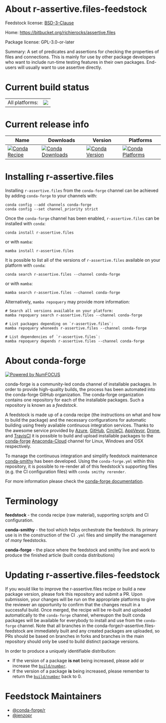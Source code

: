 About r-assertive.files-feedstock
=================================

Feedstock license: [BSD-3-Clause](https://github.com/conda-forge/r-assertive.files-feedstock/blob/main/LICENSE.txt)

Home: https://bitbucket.org/richierocks/assertive.files

Package license: GPL-3.0-or-later

Summary: A set of predicates and assertions for checking the properties of files and connections.  This is mainly for use by other package developers who want to include run-time testing features in their own packages. End-users will usually want to use assertive directly.

Current build status
====================


<table><tr><td>All platforms:</td>
    <td>
      <a href="https://dev.azure.com/conda-forge/feedstock-builds/_build/latest?definitionId=971&branchName=main">
        <img src="https://dev.azure.com/conda-forge/feedstock-builds/_apis/build/status/r-assertive.files-feedstock?branchName=main">
      </a>
    </td>
  </tr>
</table>

Current release info
====================

| Name | Downloads | Version | Platforms |
| --- | --- | --- | --- |
| [![Conda Recipe](https://img.shields.io/badge/recipe-r--assertive.files-green.svg)](https://anaconda.org/conda-forge/r-assertive.files) | [![Conda Downloads](https://img.shields.io/conda/dn/conda-forge/r-assertive.files.svg)](https://anaconda.org/conda-forge/r-assertive.files) | [![Conda Version](https://img.shields.io/conda/vn/conda-forge/r-assertive.files.svg)](https://anaconda.org/conda-forge/r-assertive.files) | [![Conda Platforms](https://img.shields.io/conda/pn/conda-forge/r-assertive.files.svg)](https://anaconda.org/conda-forge/r-assertive.files) |

Installing r-assertive.files
============================

Installing `r-assertive.files` from the `conda-forge` channel can be achieved by adding `conda-forge` to your channels with:

```
conda config --add channels conda-forge
conda config --set channel_priority strict
```

Once the `conda-forge` channel has been enabled, `r-assertive.files` can be installed with `conda`:

```
conda install r-assertive.files
```

or with `mamba`:

```
mamba install r-assertive.files
```

It is possible to list all of the versions of `r-assertive.files` available on your platform with `conda`:

```
conda search r-assertive.files --channel conda-forge
```

or with `mamba`:

```
mamba search r-assertive.files --channel conda-forge
```

Alternatively, `mamba repoquery` may provide more information:

```
# Search all versions available on your platform:
mamba repoquery search r-assertive.files --channel conda-forge

# List packages depending on `r-assertive.files`:
mamba repoquery whoneeds r-assertive.files --channel conda-forge

# List dependencies of `r-assertive.files`:
mamba repoquery depends r-assertive.files --channel conda-forge
```


About conda-forge
=================

[![Powered by
NumFOCUS](https://img.shields.io/badge/powered%20by-NumFOCUS-orange.svg?style=flat&colorA=E1523D&colorB=007D8A)](https://numfocus.org)

conda-forge is a community-led conda channel of installable packages.
In order to provide high-quality builds, the process has been automated into the
conda-forge GitHub organization. The conda-forge organization contains one repository
for each of the installable packages. Such a repository is known as a *feedstock*.

A feedstock is made up of a conda recipe (the instructions on what and how to build
the package) and the necessary configurations for automatic building using freely
available continuous integration services. Thanks to the awesome service provided by
[Azure](https://azure.microsoft.com/en-us/services/devops/), [GitHub](https://github.com/),
[CircleCI](https://circleci.com/), [AppVeyor](https://www.appveyor.com/),
[Drone](https://cloud.drone.io/welcome), and [TravisCI](https://travis-ci.com/)
it is possible to build and upload installable packages to the
[conda-forge](https://anaconda.org/conda-forge) [Anaconda-Cloud](https://anaconda.org/)
channel for Linux, Windows and OSX respectively.

To manage the continuous integration and simplify feedstock maintenance
[conda-smithy](https://github.com/conda-forge/conda-smithy) has been developed.
Using the ``conda-forge.yml`` within this repository, it is possible to re-render all of
this feedstock's supporting files (e.g. the CI configuration files) with ``conda smithy rerender``.

For more information please check the [conda-forge documentation](https://conda-forge.org/docs/).

Terminology
===========

**feedstock** - the conda recipe (raw material), supporting scripts and CI configuration.

**conda-smithy** - the tool which helps orchestrate the feedstock.
                   Its primary use is in the construction of the CI ``.yml`` files
                   and simplify the management of *many* feedstocks.

**conda-forge** - the place where the feedstock and smithy live and work to
                  produce the finished article (built conda distributions)


Updating r-assertive.files-feedstock
====================================

If you would like to improve the r-assertive.files recipe or build a new
package version, please fork this repository and submit a PR. Upon submission,
your changes will be run on the appropriate platforms to give the reviewer an
opportunity to confirm that the changes result in a successful build. Once
merged, the recipe will be re-built and uploaded automatically to the
`conda-forge` channel, whereupon the built conda packages will be available for
everybody to install and use from the `conda-forge` channel.
Note that all branches in the conda-forge/r-assertive.files-feedstock are
immediately built and any created packages are uploaded, so PRs should be based
on branches in forks and branches in the main repository should only be used to
build distinct package versions.

In order to produce a uniquely identifiable distribution:
 * If the version of a package **is not** being increased, please add or increase
   the [``build/number``](https://docs.conda.io/projects/conda-build/en/latest/resources/define-metadata.html#build-number-and-string).
 * If the version of a package **is** being increased, please remember to return
   the [``build/number``](https://docs.conda.io/projects/conda-build/en/latest/resources/define-metadata.html#build-number-and-string)
   back to 0.

Feedstock Maintainers
=====================

* [@conda-forge/r](https://github.com/conda-forge/r/)
* [@jenzopr](https://github.com/jenzopr/)

